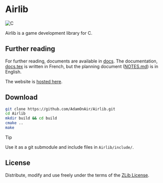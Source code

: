 # Airlib

![C](https://img.shields.io/badge/c-%2300599C.svg?style=for-the-badge&logo=c&logoColor=white)

Airlib is a game development library for C.

## Further reading

For further reading, documents are available in [docs](./docs/). The documentation, [docs.tex](./docs/docs.tex) is written in French, but the planning document ([NOTES.md](./docs/NOTES.md)) is in English.

The website is [hosted here](https://adamonair.neocities.org/airlib).

## Download

```bash
git clone https://github.com/AdamOnAir/Airlib.git
cd Airlib
mkdir build && cd build
cmake ..
make
```

> [!TIP]
> Use it as a git submodule and include files in `Airlib/include/`.

## License

Distribute, modify and use freely under the terms of the
[ZLib License](./LICENSE).
